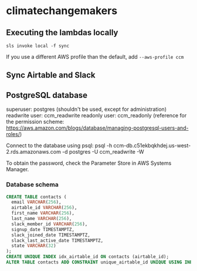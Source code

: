 # climatechangemakers

## Executing the lambdas locally

```
sls invoke local -f sync
```

If you use a different AWS profile than the default, add `--aws-profile ccm`

## Sync Airtable and Slack

## PostgreSQL database

superuser: postgres (shouldn't be used, except for administration)
readwrite user: ccm_readwrite
readonly user: ccm_readonly
(reference for the permission scheme: https://aws.amazon.com/blogs/database/managing-postgresql-users-and-roles/)

Connect to the database using psql:
psql -h ccm-db.c51ekbqkhdej.us-west-2.rds.amazonaws.com -d postgres -U ccm_readwrite -W

To obtain the password, check the Parameter Store in AWS Systems Manager.

### Database schema

```SQL
CREATE TABLE contacts (
  email VARCHAR(256),
  airtable_id VARCHAR(256),
  first_name VARCHAR(256),
  last_name VARCHAR(256),
  slack_member_id VARCHAR(256),
  signup_date TIMESTAMPTZ,
  slack_joined_date TIMESTAMPTZ,
  slack_last_active_date TIMESTAMPTZ,
  state VARCHAR(32)
);
CREATE UNIQUE INDEX idx_airtable_id ON contacts (airtable_id);
ALTER TABLE contacts ADD CONSTRAINT unique_airtable_id UNIQUE USING INDEX idx_airtable_id;
```
